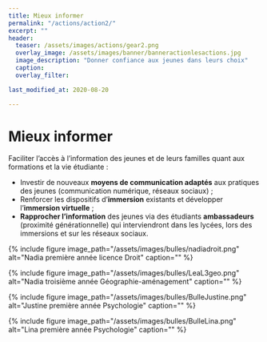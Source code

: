 ```yaml
---
title: Mieux informer
permalink: "/actions/action2/"
excerpt: ""
header:
  teaser: /assets/images/actions/gear2.png
  overlay_image: /assets/images/banner/banneractionlesactions.jpg
  image_description: "Donner confiance aux jeunes dans leurs choix"
  caption: 
  overlay_filter: 

last_modified_at: 2020-08-20

---
```


# Mieux informer  


Faciliter l’accès à l’information des jeunes et de leurs familles quant aux formations et la vie étudiante :
+ Investir de nouveaux **moyens de communication adaptés** aux pratiques des jeunes (communication numérique, réseaux sociaux) ;
+ Renforcer les dispositifs d’**immersion** existants et développer l’**immersion virtuelle** ;
+ **Rapprocher l’information** des jeunes via des étudiants **ambassadeurs** (proximité générationnelle) qui interviendront dans les lycées, lors des immersions et sur les réseaux sociaux.

{% include figure image_path="/assets/images/bulles/nadiadroit.png" alt="Nadia première année licence Droit" caption="" %}

{% include figure image_path="/assets/images/bulles/LeaL3geo.png" alt="Nadia troisième année Géographie-aménagement" caption="" %}

{% include figure image_path="/assets/images/bulles/BulleJustine.png" alt="Justine première année Psychologie" caption="" %}

{% include figure image_path="/assets/images/bulles/BulleLina.png" alt="Lina première année Psychologie" caption="" %}





